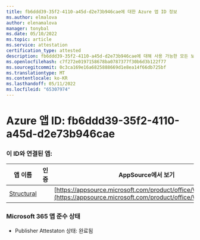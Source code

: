 ```yaml
---
title: fb6ddd39-35f2-4110-a45d-d2e73b946cae에 대한 Azure 앱 ID 정보
ms.author: elmalova
author: elenamalova
manager: tonybal
ms.date: 05/10/2022
ms.topic: article
ms.service: attestation
certification_type: attested
description: fb6ddd39-35f2-4110-a45d-d2e73b946cae에 대해 사용 가능한 모든 보안 및 규정 준수 정보입니다.
ms.openlocfilehash: c7f272e0197158678ba0787377f30b6d3b122f77
ms.sourcegitcommit: 0c3ca169e16a6825888669d1e8ea14f66db725bf
ms.translationtype: MT
ms.contentlocale: ko-KR
ms.lasthandoff: 05/11/2022
ms.locfileid: "65307974"
---
```

# <a name="azure-app-id-fb6ddd39-35f2-4110-a45d-d2e73b946cae"></a>Azure 앱 ID: fb6ddd39-35f2-4110-a45d-d2e73b946cae


### <a name="apps-associated-with-this-id"></a>이 ID와 연결된 앱:
| **앱 이름** | **인증** | **AppSource에서 보기** |
|--------------|---------------|-----------------------|
| [Structural](../forward/WA200002514.md) |  | [https://appsource.microsoft.com/product/office/WA200002514](https://appsource.microsoft.com/product/office/WA200002514) |

### <a name="microsoft-365-app-compliance-status"></a>Microsoft 365 앱 준수 상태
- Publisher Attestaton 상태: 완료됨
